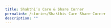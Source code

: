 ```yaml
---
title: Shakthi’s Care & Share Corner
permalink: /stories/Shakthis-Care-Share-Corner
description: ""
---
```

